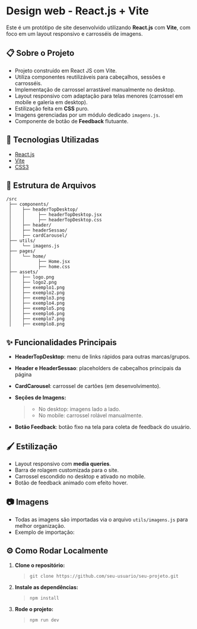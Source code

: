 # Design web - React.js + Vite

Este é um protótipo de site desenvolvido utilizando **React.js** com **Vite**, com foco em um layout responsivo e carrosséis de imagens.

## 📋 Sobre o Projeto

- Projeto construído em React JS com Vite.
- Utiliza componentes reutilizáveis para cabeçalhos, sessões e carrosséis.
- Implementação de carrossel arrastável manualmente no desktop.
- Layout responsivo com adaptação para telas menores (carrossel em mobile e galeria em desktop).
- Estilização feita em **CSS** puro.
- Imagens gerenciadas por um módulo dedicado `imagens.js`.
- Componente de botão de **Feedback** flutuante.

## 🚀 Tecnologias Utilizadas

- [React.js](https://reactjs.org/)
- [Vite](https://vitejs.dev/)
- [CSS3](https://html5css3.com.br)

## 📁 Estrutura de Arquivos

```plaintext
/src
 ├── components/
 │    ├── headerTopDesktop/
 │    │     ├── headerTopDesktop.jsx
 │    │     ├── headerTopDesktop.css
 │    ├── header/
 │    ├── headerSessao/
 │    ├── cardCarousel/
 ├── utils/
 │    └── imagens.js
 ├── pages/
 │    └── home/
 │          ├── Home.jsx
 │          ├── home.css
 ├── assets/
 │    ├── logo.png
 │    ├── logo2.png
 │    ├── exemplo1.png
 │    ├── exemplo2.png
 │    ├── exemplo3.png
 │    ├── exemplo4.png
 │    ├── exemplo5.png
 │    ├── exemplo6.png
 │    ├── exemplo7.png
 │    ├── exemplo8.png
```

## ✨ Funcionalidades Principais

- **HeaderTopDesktop**: menu de links rápidos para outras marcas/grupos.

- **Header e HeaderSessao**: placeholders de cabeçalhos principais da página
- **CardCarousel**: carrossel de cartões (em desenvolvimento).
- **Seções de Imagens:**
  > - No desktop: imagens lado a lado.
  > - No mobile: carrossel rolável manualmente.
- **Botão Feedback**: botão fixo na tela para coleta de feedback do usuário.

## 🖌️ Estilização

- Layout responsivo com **media queries**.
- Barra de rolagem customizada para o site.
- Carrossel escondido no desktop e ativado no mobile.
- Botão de feedback animado com efeito hover.

## 📷 Imagens

- Todas as imagens são importadas via o arquivo `utils/imagens.js` para melhor organização.
- Exemplo de importação:

## ⚙️ Como Rodar Localmente

1. **Clone o repositório:**

   > `git clone https://github.com/seu-usuario/seu-projeto.git`

2. **Instale as dependências:**

   > `npm install`

3. **Rode o projeto:**
   > `npm run dev`
